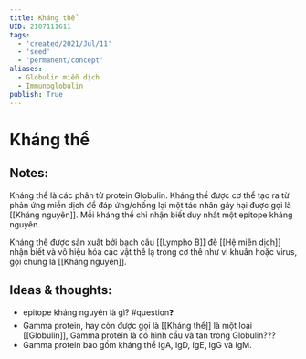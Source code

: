 ```yaml
---
title: Kháng thể
UID: 2107111611
tags:
  - 'created/2021/Jul/11'
  - 'seed'
  - 'permanent/concept'
aliases:
  - Globulin miễn dịch
  - Immunoglobulin
publish: True
---
```

# Kháng thể

## Notes:
Kháng thể là các phân tử protein Globulin. Kháng thể được cơ thể tạo ra từ phản ứng miễn dịch để đáp ứng/chống lại một tác nhân gây hại được gọi là [[Kháng nguyên]]. Mỗi kháng thể chỉ nhận biết duy nhất một epitope kháng nguyên.

Kháng thể được sản xuất bởi bạch cầu [[Lympho B]] để [[Hệ miễn dịch]] nhận biết và vô hiệu hóa các vật thể lạ trong cơ thể như vi khuẩn hoặc virus, gọi chung là [[Kháng nguyên]].

## Ideas & thoughts:
- epitope kháng nguyên là gì? #question❓ 
- Gamma protein, hay còn được gọi là [[Kháng thể]] là một loại [[Globulin]], Gamma protein là có hình cầu và tan trong Globulin???
- Gamma protein bao gồm kháng thể IgA, IgD, IgE, IgG và IgM.

